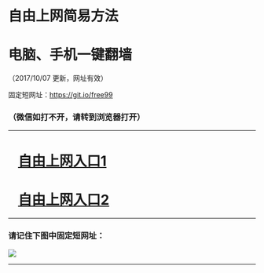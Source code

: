 ﻿# 自由上网简易方法

# 电脑、手机一键翻墙

（2017/10/07 更新，网址有效）

固定短网址：https://git.io/free99

### （微信如打不开，请转到浏览器打开）


***





# &nbsp;&nbsp; <a href="http://ft1138529332.fwq-tz-1001.info/fwqtz01.html?t=100700128256 " target="_blank">自由上网入口1</a>
# &nbsp;&nbsp; <a href="http://ft2510157.fwq-tz-1002.info/fwqtz02.html?t=10070018679 " target="_blank">自由上网入口2</a>
***

### 请记住下图中固定短网址：

<img src="https://s3-us-west-2.amazonaws.com/fwq-1001/yjfq-20170905okok.png" /> 


***

